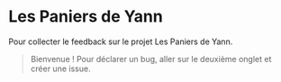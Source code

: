 # Les Paniers de Yann
Pour collecter le feedback sur le projet Les Paniers de Yann. 

> Bienvenue !
> Pour déclarer un bug, aller sur le deuxième onglet et créer une issue. 
